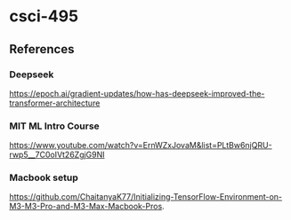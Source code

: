 # csci-495

## References

### Deepseek
https://epoch.ai/gradient-updates/how-has-deepseek-improved-the-transformer-architecture

### MIT ML Intro Course
https://www.youtube.com/watch?v=ErnWZxJovaM&list=PLtBw6njQRU-rwp5__7C0oIVt26ZgjG9NI

### Macbook setup
https://github.com/ChaitanyaK77/Initializing-TensorFlow-Environment-on-M3-M3-Pro-and-M3-Max-Macbook-Pros.